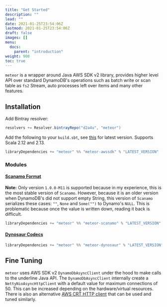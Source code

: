 ```yaml
---
title: "Get Started"
description: ""
lead: ""
date: 2021-01-25T23:54:06Z
lastmod: 2021-01-25T23:54:06Z
draft: false
images: []
menu: 
  docs:
    parent: "introduction"
weight: 900
toc: true
---
```


`meteor` is a wrapper around Java AWS SDK v2 library, provides higher level
API over standard DynamoDB's operations such as batch write or scan table 
as `fs2` Stream, auto processes left over items and many other features.

## Installation

Add Bintray resolver:

```scala
resolvers += Resolver.bintrayRepo("d2a4u", "meteor")
```

Add the following to your `build.sbt`, see [this](https://bintray.com/d2a4u/meteor/meteor-awssdk/_latestVersion) for latest version. Supports Scala 2.12 and
2.13.

```scala
libraryDependencies += "meteor" %% "meteor-awssdk" % "LATEST_VERSION"
```

### Modules

#### [Scanamo Format](https://github.com/scanamo/scanamo)

**Note:** Only version `1.0.0-M11` is supported because in my experience, this is the most stable version of
`Scanamo`. However, because it is an older version when DynamoDB's did not support empty 
String, this version of `Scanamo` serializes these cases: `""`, `None` and `Some("")` to Dynamo's 
`NULL`. This is problematic because once the value is written down, reading it back is difficult.

```scala
libraryDependencies += "meteor" %% "meteor-scanamo" % "LATEST_VERSION"
```

#### [Dynosaur Codecs](https://systemfw.org/dynosaur)

```scala
libraryDependencies += "meteor" %% "meteor-dynosaur" % "LATEST_VERSION"
```

## Fine Tuning

`meteor` uses AWS SDK v2 `DynamoDbAsyncClient` under the hood to make calls to the underline Java
API. The `DynamoDbAsyncClient` internally create a `NettyNioAsyncHttpClient` with a default value
for maximum connections of 50. This can be increased depending on the hardware/virtual resources.
There is also an alternative [AWS CRT HTTP client](https://aws.amazon.com/about-aws/whats-new/2020/09/aws-crt-http-client-in-aws-sdk-for-java-2x/) 
that can be used and tuned similarly.
